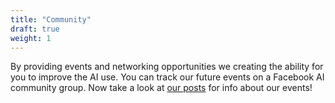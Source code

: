 ```yaml
---
title: "Community"
draft: true
weight: 1
---
```

By providing events and networking opportunities we creating the ability for you to improve the AI use. You can track our future events on a Facebook AI community group. Now take a look at [our posts](#news) for info about our events!
